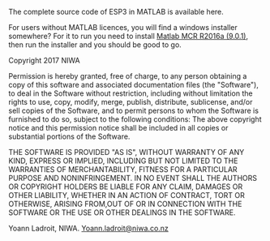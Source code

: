 The complete source code of ESP3 in MATLAB is available here.

For users without MATLAB licences, you will find a windows installer somewhere?
For it to run you need to install [Matlab MCR R2016a (9.0.1)](https://au.mathworks.com/supportfiles/downloads/R2016a/deployment_files/R2016a/installers/win64/MCR_R2016a_win64_installer.exe), then run the installer and you should be good to go.

Copyright 2017 NIWA

 Permission is hereby granted, free of charge, to any person obtaining a
 copy of this software and associated documentation files (the
 "Software"), to deal in the Software without restriction, including
 without limitation the rights to use, copy, modify, merge, publish,
 distribute, sublicense, and/or sell copies of the Software, and to permit
 persons to whom the Software is furnished to do so, subject to the
 following conditions: The above copyright notice and this permission
 notice shall be included in all copies or substantial portions of the
 Software.

 THE SOFTWARE IS PROVIDED "AS IS", WITHOUT WARRANTY OF ANY KIND, EXPRESS
 OR IMPLIED, INCLUDING BUT NOT LIMITED TO THE WARRANTIES OF
 MERCHANTABILITY, FITNESS FOR A PARTICULAR PURPOSE AND NONINFRINGEMENT. IN
 NO EVENT SHALL THE AUTHORS OR COPYRIGHT HOLDERS BE LIABLE FOR ANY CLAIM,
 DAMAGES OR OTHER LIABILITY, WHETHER IN AN ACTION OF CONTRACT, TORT OR
 OTHERWISE, ARISING FROM,OUT OF OR IN CONNECTION WITH THE SOFTWARE OR THE
 USE OR OTHER DEALINGS IN THE SOFTWARE.

Yoann Ladroit, NIWA.
Yoann.ladroit@niwa.co.nz